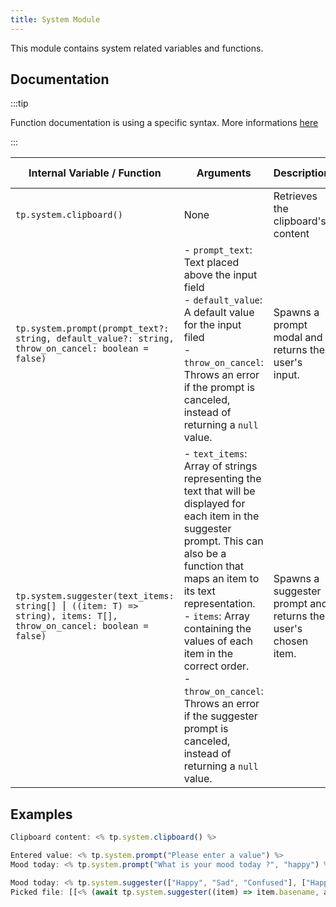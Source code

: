```yaml
---
title: System Module
---
```


This module contains system related variables and functions.

## Documentation

:::tip

Function documentation is using a specific syntax. More informations [here](../../syntax#function-documentation-syntax)

:::

| Internal Variable / Function                                 | Arguments                                                    | Description                                                  | Example Output           |
| ------------------------------------------------------------ | ------------------------------------------------------------ | ------------------------------------------------------------ | ------------------------ |
| `tp.system.clipboard()`                                      | None                                                         | Retrieves the clipboard's content                            | `This is my copied text` |
| `tp.system.prompt(prompt_text?: string, default_value?: string, throw_on_cancel: boolean = false)` | - `prompt_text`: Text placed above the input field<br />- `default_value`: A default value for the input filed<br />- `throw_on_cancel`: Throws an error if the prompt is canceled, instead of returning a `null` value. | Spawns a prompt modal and returns the user's input.          | `A value I entered`      |
| `tp.system.suggester(text_items: string[] ⎮ ((item: T) => string), items: T[], throw_on_cancel: boolean = false)` | - `text_items`: Array of strings representing the text that will be displayed for each item in the suggester prompt. This can also be a function that maps an item to its text representation.<br />- `items`: Array containing the values of each item in the correct order.<br />- `throw_on_cancel`: Throws an error if the suggester prompt is canceled, instead of returning a `null` value. | Spawns a suggester prompt and returns the user's chosen item. | `A value I chose`        |

## Examples

```javascript
Clipboard content: <% tp.system.clipboard() %>

Entered value: <% tp.system.prompt("Please enter a value") %>
Mood today: <% tp.system.prompt("What is your mood today ?", "happy") %>

Mood today: <% tp.system.suggester(["Happy", "Sad", "Confused"], ["Happy", "Sad", "Confused"]) %>
Picked file: [[<% (await tp.system.suggester((item) => item.basename, app.vault.getMarkdownFiles())).basename %>]]
```